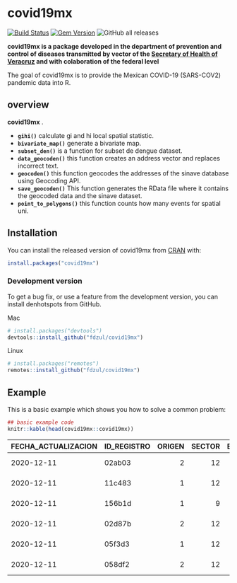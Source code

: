 
<!-- README.md is generated from README.Rmd. Please edit that file -->

# covid19mx

<!-- badges: start -->

[![Build
Status](https://travis-ci.org/pages-themes/cayman.svg?branch=master)](https://travis-ci.org/pages-themes/cayman)
[![Gem
Version](https://badge.fury.io/rb/jekyll-theme-cayman.svg)](https://badge.fury.io/rb/jekyll-theme-cayman)
![GitHub all
releases](https://img.shields.io/github/downloads/fdzul/denhotspots/total?style=social)
<!-- badges: end -->

**covid19mx is a package developed in the department of prevention and
control of diseases transmitted by vector of the [Secretary of Health of
Veracruz](https://www.ssaver.gob.mx/) and with colaboration of the
federal level**

The goal of covid19mx is to provide the Mexican COVID-19 (SARS-COV2)
pandemic data into R.

## **overview**

**covid19mx** .

-   **`gihi()`** calculate gi and hi local spatial statistic.
-   **`bivariate_map()`** generate a bivariate map.
-   **`subset_den()`** is a function for subset de dengue dataset.
-   **`data_geocoden()`** this function creates an address vector and
    replaces incorrect text.
-   **`geocoden()`** this function geocodes the addresses of the sinave
    database using Geocoding API.
-   **`save_geocoden()`** This function generates the RData file where
    it contains the geocoded data and the sinave dataset.
-   **`point_to_polygons()`** this function counts how many events for
    spatial uni.

## Installation

You can install the released version of covid19mx from
[CRAN](https://CRAN.R-project.org) with:

``` r
install.packages("covid19mx")
```

### Development version

To get a bug fix, or use a feature from the development version, you can
install denhotspots from GitHub.

Mac

``` r
# install.packages("devtools")
devtools::install_github("fdzul/covid19mx")
```

Linux

``` r
# install.packages("remotes")
remotes::install_github("fdzul/covid19mx")
```

## Example

This is a basic example which shows you how to solve a common problem:

``` r
## basic example code
knitr::kable(head(covid19mx::covid19mx))
```

| FECHA\_ACTUALIZACION | ID\_REGISTRO | ORIGEN | SECTOR | ENTIDAD\_UM | SEXO | ENTIDAD\_NAC | ENTIDAD\_RES | MUNICIPIO\_RES | TIPO\_PACIENTE | FECHA\_INGRESO | FECHA\_SINTOMAS | FECHA\_DEF | INTUBADO | NEUMONIA | EDAD | NACIONALIDAD | EMBARAZO | HABLA\_LENGUA\_INDIG | INDIGENA | DIABETES | EPOC | ASMA | INMUSUPR | HIPERTENSION | OTRA\_COM | CARDIOVASCULAR | OBESIDAD | RENAL\_CRONICA | TABAQUISMO | OTRO\_CASO | TOMA\_MUESTRA\_LAB | RESULTADO\_LAB | TOMA\_MUESTRA\_ANTIGENO | RESULTADO\_ANTIGENO | CLASIFICACION\_FINAL | MIGRANTE | PAIS\_NACIONALIDAD | PAIS\_ORIGEN | UCI |
|:---------------------|:-------------|-------:|-------:|------------:|-----:|-------------:|-------------:|---------------:|---------------:|:---------------|:----------------|:-----------|---------:|---------:|-----:|-------------:|---------:|---------------------:|---------:|---------:|-----:|-----:|---------:|-------------:|----------:|---------------:|---------:|---------------:|-----------:|-----------:|-------------------:|---------------:|------------------------:|--------------------:|---------------------:|---------:|:-------------------|:-------------|----:|
| 2020-12-11           | 02ab03       |      2 |     12 |          26 |    1 |           26 |           26 |             30 |              1 | 2020-03-31     | 2020-03-28      | 9999-99-99 |       97 |        2 |   18 |            1 |        2 |                    2 |        2 |        2 |    2 |    2 |        2 |            2 |         2 |              2 |        2 |              2 |          2 |          1 |                  1 |              1 |                       2 |                  97 |                    3 |       99 | México             | 97           |  97 |
| 2020-12-11           | 11c483       |      1 |     12 |          29 |    1 |           29 |           29 |             33 |              1 | 2020-04-01     | 2020-03-28      | 9999-99-99 |       97 |        2 |   43 |            1 |        2 |                    2 |        2 |        1 |    2 |    2 |        2 |            2 |         2 |              2 |        2 |              2 |          2 |          2 |                  1 |              1 |                       2 |                  97 |                    3 |       99 | México             | 97           |  97 |
| 2020-12-11           | 156b1d       |      1 |      9 |           9 |    1 |            9 |            9 |              4 |              1 | 2020-03-14     | 2020-03-11      | 9999-99-99 |       97 |        2 |   42 |            1 |        2 |                    2 |        2 |        2 |    2 |    1 |        2 |            2 |         2 |              2 |        2 |              2 |          1 |          1 |                  1 |              1 |                       2 |                  97 |                    3 |       99 | México             | 97           |  97 |
| 2020-12-11           | 02d87b       |      2 |     12 |           2 |    2 |            2 |            2 |              2 |              1 | 2020-03-18     | 2020-03-17      | 9999-99-99 |       97 |        2 |   40 |            1 |       97 |                    2 |        2 |        2 |    2 |    2 |        1 |            2 |         2 |              2 |        2 |              2 |          2 |          1 |                  1 |              1 |                       2 |                  97 |                    3 |       99 | México             | 97           |  97 |
| 2020-12-11           | 05f3d3       |      1 |     12 |           9 |    2 |            9 |            9 |              7 |              2 | 2020-02-27     | 2020-02-22      | 9999-99-99 |        2 |        1 |   36 |            1 |       97 |                    2 |        2 |        2 |    2 |    2 |        2 |            2 |         2 |              2 |        2 |              2 |          1 |          1 |                  1 |              1 |                       2 |                  97 |                    3 |       99 | México             | 97           |   1 |
| 2020-12-11           | 058df2       |      2 |     12 |          21 |    2 |            7 |           21 |            114 |              1 | 2020-03-23     | 2020-03-18      | 9999-99-99 |       97 |        2 |   44 |            1 |       97 |                    2 |        2 |        2 |    2 |    2 |        2 |            2 |         2 |              2 |        2 |              2 |          2 |          1 |                  1 |              1 |                       2 |                  97 |                    3 |       99 | México             | 97           |  97 |
